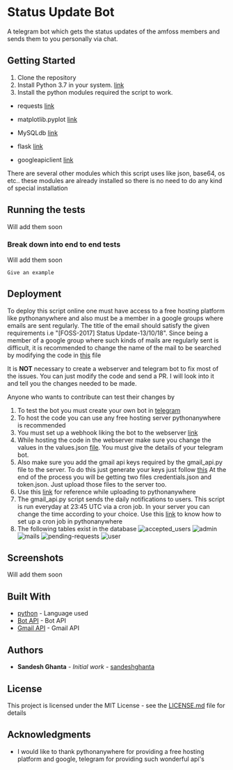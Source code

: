 # Status Update Bot

A telegram bot which gets the status updates of the amfoss members and sends them to you personally via chat.

## Getting Started

1. Clone the repository
2. Install Python 3.7 in your system. [link](https://www.python.org/downloads/)
3. Install the python modules required the script to work.
* requests [link](http://docs.python-requests.org/en/v2.7.0/user/install/)

* matplotlib.pyplot [link](https://matplotlib.org/users/installing.html)

* MySQLdb [link](https://geeksww.com/tutorials/web_development/python/installation/how_to_download_and_install_mysqldb_module_for_python_on_linux.php)

* flask [link](http://flask.pocoo.org/docs/1.0/installation/#install-flask)

* googleapiclient [link](https://developers.google.com/gmail/api/quickstart/python)

There are several other modules which this script uses like json, base64, os etc.. these modules are already installed so there is no need to do any kind of special installation

## Running the tests

Will add them soon

### Break down into end to end tests

Will add them soon
```
Give an example
```

## Deployment

To deploy this script online one must have access to a free hosting platform like pythonanywhere and also must be a member in a google groups where emails are sent regularly. The title of the email should satisfy the given requirements i.e "[FOSS-2017] Status Update-13/10/18". Since being a member of a google group where such kinds of mails are regularly sent is difficult, it is recommended to change the name of the mail to be searched by modifying the code in [this](https://github.com/sandeshghanta/Status_Update_Bot/blob/887457a7f61b1bbebbda7941006e2b56ae75f8dd/gmail_api.py#L112) file

It is **NOT** necessary to create a webserver and telegram bot to fix most of the issues. You can just modify the code and send a PR. I will look into it and tell you the changes needed to be made.

Anyone who wants to contribute can test their changes by 
1. To test the bot you must create your own bot in [telegram](https://core.telegram.org/bots)
2. To host the code you can use any free hosting server pythonanywhere is recommended
3. You must set up a webhook liking the bot to the webserver [link](https://medium.com/@xabaras/setting-your-telegram-bot-webhook-the-easy-way-c7577b2d6f72)
4. While hosting the code in the webserver make sure you change the values in the values.json [file](https://github.com/sandeshghanta/Status_Update_Bot/blob/master/values.json). You must give the details of your telegram bot.
5. Also make sure you add the gmail api keys required by the gmail_api.py file to the server. To do this just generate your keys just follow [this](https://developers.google.com/gmail/api/quickstart/python) At the end of the process you will be getting two files credentials.json and token.json. Just upload those files to the server too.
6. Use this [link](https://medium.com/@rudder_/launching-a-flask-app-from-scratch-on-pythonanywhere-fef871171e18) for reference while uploading to pythonanywhere
7. The gmail_api.py script sends the daily notifications to users. This script is run everyday at 23:45 UTC via a cron job. In your server you can change the time according to your choice. Use this [link](https://help.pythonanywhere.com/pages/ScheduledTasks/) to know how to set up a cron job in pythonanywhere
8. The following tables exist in the database
    ![accepted_users](https://preview.ibb.co/fgsN70/accepted-users.png)
    ![admin](https://preview.ibb.co/h7hN70/admin.png)
    ![mails](https://preview.ibb.co/ndKfuf/mails.png)
    ![pending-requests](https://preview.ibb.co/mPQLuf/pending-requests.png)
    ![user](https://preview.ibb.co/mXDOEf/user.png)

## Screenshots

Will add them soon

## Built With

* [python](http://www.dropwizard.io/1.0.2/docs/) - Language used
* [Bot API](https://core.telegram.org/bots/api) - Bot API
* [Gmail API](https://developers.google.com/gmail/api/) - Gmail API

## Authors

* **Sandesh Ghanta** - *Initial work* - [sandeshghanta](https://github.com/sandeshghanta)

## License

This project is licensed under the MIT License - see the [LICENSE.md](LICENSE.md) file for details

## Acknowledgments

* I would like to thank pythonanywhere for providing a free hosting platform and google, telegram for providing such wonderful api's
